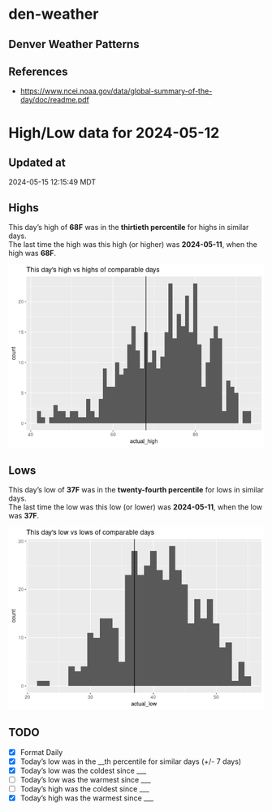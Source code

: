 

# den-weather

## Denver Weather Patterns

## References

- <https://www.ncei.noaa.gov/data/global-summary-of-the-day/doc/readme.pdf>

# High/Low data for 2024-05-12

## Updated at

2024-05-15 12:15:49 MDT

## Highs

This day’s high of **68F** was in the **thirtieth percentile** for highs
in similar days.  
The last time the high was this high (or higher) was **2024-05-11**,
when the high was **68F**.

![](readme_files/figure-commonmark/unnamed-chunk-4-1.png)

## Lows

This day’s low of **37F** was in the **twenty-fourth percentile** for
lows in similar days.  
The last time the low was this low (or lower) was **2024-05-11**, when
the low was **37F**.

![](readme_files/figure-commonmark/unnamed-chunk-6-1.png)

## TODO

- [x] Format Daily
- [x] Today’s low was in the \_\_th percentile for similar days (+/- 7
  days)
- [x] Today’s low was the coldest since \_\_\_
- [ ] Today’s low was the warmest since \_\_\_
- [ ] Today’s high was the coldest since \_\_\_
- [x] Today’s high was the warmest since \_\_\_
